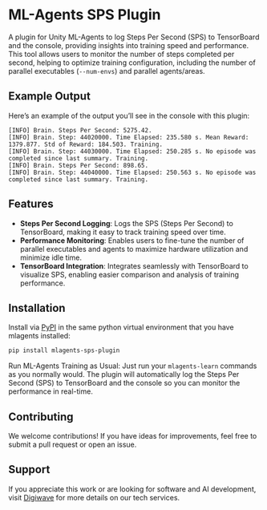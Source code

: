 # ML-Agents SPS Plugin

A plugin for Unity ML-Agents to log Steps Per Second (SPS) to TensorBoard and the console, providing insights into training speed and performance. This tool allows users to monitor the number of steps completed per second, helping to optimize training configuration, including the number of parallel executables (`--num-envs`) and parallel agents/areas.

## Example Output

Here’s an example of the output you’ll see in the console with this plugin:

```plaintext
[INFO] Brain. Steps Per Second: 5275.42.
[INFO] Brain. Step: 44020000. Time Elapsed: 235.580 s. Mean Reward: 1379.877. Std of Reward: 184.503. Training.
[INFO] Brain. Step: 44030000. Time Elapsed: 250.285 s. No episode was completed since last summary. Training.
[INFO] Brain. Steps Per Second: 898.65.
[INFO] Brain. Step: 44040000. Time Elapsed: 250.563 s. No episode was completed since last summary. Training.
```

## Features

- **Steps Per Second Logging**: Logs the SPS (Steps Per Second) to TensorBoard, making it easy to track training speed over time.
- **Performance Monitoring**: Enables users to fine-tune the number of parallel executables and agents to maximize hardware utilization and minimize idle time.
- **TensorBoard Integration**: Integrates seamlessly with TensorBoard to visualize SPS, enabling easier comparison and analysis of training performance.

## Installation

Install via [PyPI](https://pypi.org/project/mlagents-sps-plugin/) in the same python virtual environment that you have mlagents installed:

```bash
pip install mlagents-sps-plugin
```

Run ML-Agents Training as Usual: Just run your `mlagents-learn` commands as you normally would. The plugin will automatically log the Steps Per Second (SPS) to TensorBoard and the console so you can monitor the performance in real-time.

## Contributing

We welcome contributions! If you have ideas for improvements, feel free to submit a pull request or open an issue.

## Support

If you appreciate this work or are looking for software and AI development, visit [Digiwave](https://dgwave.net) for more details on our tech services.
